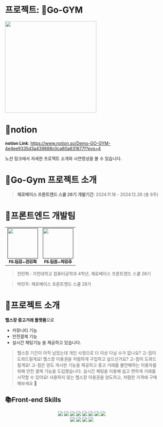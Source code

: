
# 프로젝트: 💪Go-GYM


<img src="https://velog.velcdn.com/images/mari0000/post/d91d634f-2ae1-41e2-8e0e-78f40a369b76/image.png" width="300"/>

# 📒notion


**notion Link**: https://www.notion.so/Demo-GO-GYM-4e4ee9335d3a439888c0ca80a831677f?pvs=4

노션 링크에서 자세한 프로젝트 소개와 시연영상을 볼  수 있습니다.


# 💪Go-Gym 프로젝트 소개

> **제로베이스 프론트엔드 스쿨 28기**
**개발기간**: 2024.11.18 - 2024.12.26 (총 6주)

# 🚀프론트엔드 개발팀

<table>
  <tbody>
    <tr>
      <td align="center"><a href=""><img src="https://velog.velcdn.com/images/mari0000/post/50f1553b-2695-48d6-8827-f7fc5eef6a9b/image.jpg" width="100px"/><br /><sub><b>FE 팀장 : 전민혁</b></sub></a><br /></td>
      <td align="center"><a href=""><img src="https://velog.velcdn.com/images/mari0000/post/e11a77c1-10d2-4462-a46b-5a27b13a399f/image.jpg" width="100px"/><br /><sub><b>FE 팀원 : 박민주</b></sub></a><br /></td>
     <tr/>
  </tbody>
</table>


> 전민혁 : 가천대학교 컴퓨터공학과 4학년, 제로베이스 프론트엔드 스쿨 28기

> 박민주: 제로베이스 프론트엔드 스쿨 28기

# 🚀프로젝트 소개

**헬스장 중고거래 플랫폼**으로 
- 커뮤니티 기능
- 안전결제 기능
- 실시간 채팅기능
을 제공하고 있습니다.

> 헬스장 기간이 아직 남았는데 개인 사정으로 더 이상 다닐 수가 없나요? 고-짐이 도와드릴게요!
헬스장 이용권을 저렴하게 구입하고 싶으신가요? 고-짐이 도와드릴게요!
고-짐은 양도 게시판 기능을 제공하고 중고 거래를 불안해하는 이용자를 위해 안전 결제 기능을 도입했습니다. 
실시간 채팅을 이용해 쉽고 편하게 거래를 시작할 수 있어요!
사용하지 않는 헬스장 이용권을 양도하고, 저렴한 가격에 구매해보세요 🤗


## 📚Front-end Skills

<div align=center> 
  <img src="https://img.shields.io/badge/html5-E34F26?style=for-the-badge&logo=html5&logoColor=white"> 
  <img src="https://img.shields.io/badge/css-1572B6?style=for-the-badge&logo=css3&logoColor=white"> 
  <img src="https://img.shields.io/badge/Typescript-3178C6?style=for-the-badge&logo=Typescript&logoColor=white"> 
  <img src="https://img.shields.io/badge/react-61DAFB?style=for-the-badge&logo=react&logoColor=black"> 
  <img src="https://img.shields.io/badge/Next.js-black?style=for-the-badge&logo=next.js&logoColor=white">
  <img src="https://img.shields.io/badge/Reactquery-FF4154?style=for-the-badge&logo=reactquery&logoColor=white">
  <img src="https://img.shields.io/badge/Axios-5A29E4?style=for-the-badge&logo=axios&logoColor=white">
  <img src="https://img.shields.io/badge/vercel-000000?style=for-the-badge&logo=vercel&logoColor=white">
  <br>
  <img src="https://img.shields.io/badge/Tailwindcss-06B6D4?style=for-the-badge&logo=tailwindcss&logoColor=white">
  <img src="https://img.shields.io/badge/Daisyui-1AD1A5?style=for-the-badge&logo=daisyui&logoColor=white">
  <img src="https://img.shields.io/badge/github-181717?style=for-the-badge&logo=github&logoColor=white">
  <img src="https://img.shields.io/badge/git-F05032?style=for-the-badge&logo=git&logoColor=white">
  <br>
</div>
